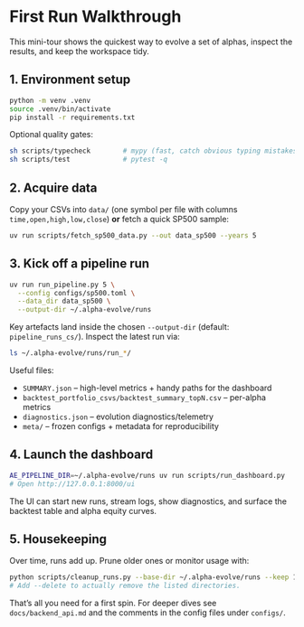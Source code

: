 # First Run Walkthrough

This mini-tour shows the quickest way to evolve a set of alphas, inspect the
results, and keep the workspace tidy.

## 1. Environment setup

```bash
python -m venv .venv
source .venv/bin/activate
pip install -r requirements.txt
```

Optional quality gates:

```bash
sh scripts/typecheck        # mypy (fast, catch obvious typing mistakes)
sh scripts/test             # pytest -q
```

## 2. Acquire data

Copy your CSVs into `data/` (one symbol per file with columns
`time,open,high,low,close`) **or** fetch a quick SP500 sample:

```bash
uv run scripts/fetch_sp500_data.py --out data_sp500 --years 5
```

## 3. Kick off a pipeline run

```bash
uv run run_pipeline.py 5 \
  --config configs/sp500.toml \
  --data_dir data_sp500 \
  --output-dir ~/.alpha-evolve/runs
```

Key artefacts land inside the chosen `--output-dir` (default:
`pipeline_runs_cs/`). Inspect the latest run via:

```bash
ls ~/.alpha-evolve/runs/run_*/
```

Useful files:

- `SUMMARY.json` – high-level metrics + handy paths for the dashboard
- `backtest_portfolio_csvs/backtest_summary_topN.csv` – per-alpha metrics
- `diagnostics.json` – evolution diagnostics/telemetry
- `meta/` – frozen configs + metadata for reproducibility

## 4. Launch the dashboard

```bash
AE_PIPELINE_DIR=~/.alpha-evolve/runs uv run scripts/run_dashboard.py
# Open http://127.0.0.1:8000/ui
```

The UI can start new runs, stream logs, show diagnostics, and surface the
backtest table and alpha equity curves.

## 5. Housekeeping

Over time, runs add up. Prune older ones or monitor usage with:

```bash
python scripts/cleanup_runs.py --base-dir ~/.alpha-evolve/runs --keep 10 --show-size
# Add --delete to actually remove the listed directories.
```

That’s all you need for a first spin. For deeper dives see
`docs/backend_api.md` and the comments in the config files under `configs/`.
